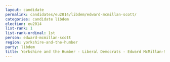 ```yaml
---
layout: candidate
permalink: candidates/eu2014/libdem/edward-mcmillan-scott/
categories: candidate libdem
election: eu2014
list-rank: 1
list-rank-ordinal: 1st
person: edward-mcmillan-scott
region: yorkshire-and-the-humber
party: libdem
title: Yorkshire and the Humber - Liberal Democrats - Edward McMillan-Scott
---
```

